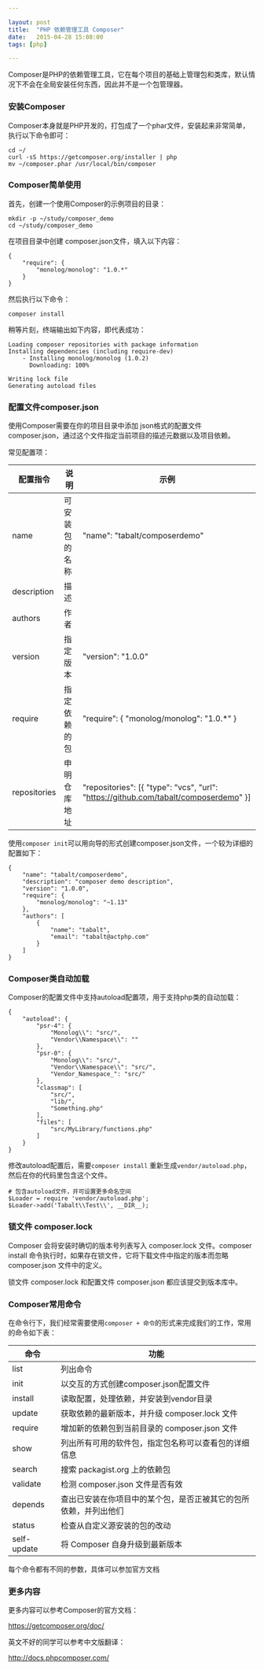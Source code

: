 ```yaml
---

layout: post
title:  "PHP 依赖管理工具 Composer"
date:   2015-04-28 15:08:00
tags: [php]

---
```


Composer是PHP的依赖管理工具，它在每个项目的基础上管理包和类库，默认情况下不会在全局安装任何东西，因此并不是一个包管理器。



### 安装Composer
	
Composer本身就是PHP开发的，打包成了一个phar文件，安装起来非常简单，执行以下命令即可：
	
	cd ~/
	curl -sS https://getcomposer.org/installer | php
	mv ~/composer.phar /usr/local/bin/composer
	

### Composer简单使用


首先，创建一个使用Composer的示例项目的目录：


	mkdir -p ~/study/composer_demo
	cd ~/study/composer_demo

在项目目录中创建 composer.json文件，填入以下内容：

	
	{
    	"require": {
    		"monolog/monolog": "1.0.*"
    	}
	}

然后执行以下命令：

	composer install
	

稍等片刻，终端输出如下内容，即代表成功：


	Loading composer repositories with package information
	Installing dependencies (including require-dev)
  		- Installing monolog/monolog (1.0.2)
    	  Downloading: 100%

	Writing lock file
	Generating autoload files
	

### 配置文件composer.json

使用Composer需要在你的项目目录中添加 json格式的配置文件 composer.json，通过这个文件指定当前项目的描述元数据以及项目依赖。

常见配置项：

| 配置指令 | 说明 | 示例 |
| ------ | ------ | ------ |
| name | 可安装包的名称 | "name": "tabalt/composerdemo" |
| description | 描述 |  |
| authors | 作者 |  |
| version | 指定版本 | "version": "1.0.0" |
| require |  指定依赖的包 |  "require": { "monolog/monolog": "1.0.*"  }  |
| repositories | 申明仓库地址 | "repositories": [{ "type": "vcs", "url": "https://github.com/tabalt/composerdemo" }] |

使用`composer init`可以用向导的形式创建composer.json文件，一个较为详细的配置如下：

```
{
    "name": "tabalt/composerdemo",
    "description": "composer demo description",
    "version": "1.0.0",
    "require": {
        "monolog/monolog": "~1.13"
    },
    "authors": [
        {
            "name": "tabalt",
            "email": "tabalt@actphp.com"
        }
    ]
}

```


### Composer类自动加载

Composer的配置文件中支持autoload配置项，用于支持php类的自动加载：

```
{
    "autoload": {
        "psr-4": {
            "Monolog\\": "src/",
            "Vendor\\Namespace\\": ""
        },
        "psr-0": {
            "Monolog\\": "src/",
            "Vendor\\Namespace\\": "src/",
            "Vendor_Namespace_": "src/"
        },
        "classmap": [
        	"src/", 
        	"lib/", 
        	"Something.php"
        ],
        "files": [
        	"src/MyLibrary/functions.php"
        ]
    }
}

```

修改autoload配置后，需要`composer install` 重新生成`vendor/autoload.php`，然后在你的代码里包含这个文件。

```
# 包含autoload文件，并可设置更多命名空间
$Loader = require 'vendor/autoload.php';
$Loader->add('Tabalt\\Test\\', __DIR__);
```


### 锁文件 composer.lock

Composer 会将安装时确切的版本号列表写入 composer.lock 文件。composer install 命令执行时，如果存在锁文件，它将下载文件中指定的版本而忽略 composer.json 文件中的定义。

锁文件 composer.lock 和配置文件  composer.json 都应该提交到版本库中。


### Composer常用命令

在命令行下，我们经常需要使用`composer + 命令`的形式来完成我们的工作，常用的命令如下表：

| 命令 |  功能 |
| ------ |  ------ |
| list | 列出命令 |
| init |  以交互的方式创建composer.json配置文件 |
| install | 读取配置，处理依赖，并安装到vendor目录 |
| update | 获取依赖的最新版本，并升级 composer.lock 文件 |
| require | 增加新的依赖包到当前目录的 composer.json 文件 |
| show | 列出所有可用的软件包，指定包名称可以查看包的详细信息 |
| search | 搜索 packagist.org 上的依赖包 |
| validate | 检测 composer.json 文件是否有效 |
| depends | 查出已安装在你项目中的某个包，是否正被其它的包所依赖，并列出他们 |
| status  | 检查从自定义源安装的包的改动 |
| self-update | 将 Composer 自身升级到最新版本 |

每个命令都有不同的参数，具体可以参加官方文档


### 更多内容


更多内容可以参考Composer的官方文档：

https://getcomposer.org/doc/

英文不好的同学可以参考中文版翻译：

http://docs.phpcomposer.com/



